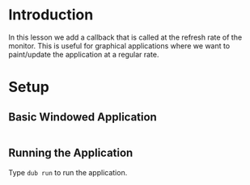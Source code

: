 # Introduction

In this lesson we add a callback that is called at the refresh rate of the monitor. This is useful for graphical applications where we want to paint/update the application at a regular rate.

# Setup


## Basic Windowed Application

```dlang

```

## Running the Application

Type `dub run` to run the application.


